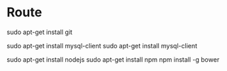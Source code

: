 # Route

sudo apt-get install git

sudo apt-get install mysql-client
sudo apt-get install mysql-client

sudo apt-get install nodejs
sudo apt-get install npm
npm install -g bower
